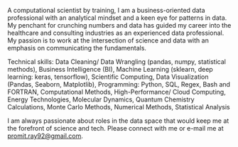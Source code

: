 A computational scientist by training, I am a business-oriented data professional with an analytical mindset and a keen eye for patterns in data. My penchant for crunching numbers and data has guided my career into the healthcare and consulting industries as an experienced data professional. My passion is to work at the intersection of science and data with an emphasis on communicating the fundamentals.

Technical skills: Data Cleaning/ Data Wrangling (pandas, numpy, statistical methods), Business Intelligence (BI), Machine Learning (sklearn, deep learning: keras, tensorflow), Scientific Computing, Data Visualization (Pandas, Seaborn, Matplotlib), Programming: Python, SQL, Regex, Bash and FORTRAN, Computational Methods, High-Performance/ Cloud Computing, Energy Technologies, Molecular Dynamics, Quantum Chemistry Calculations, Monte Carlo Methods, Numerical Methods, Statistical Analysis

I am always passionate about roles in the data space that would keep me at the forefront of science and tech. Please connect with me or e-mail me at promit.ray92@gmail.com.
